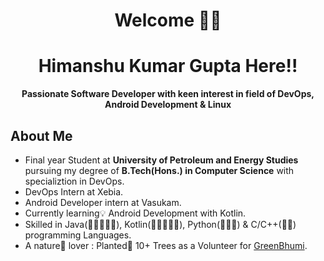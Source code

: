 <h1 align="center">Welcome 🙌🏼 </h1>
<h1 align="center">Himanshu Kumar Gupta Here!! </h1>

<!--
**Himanshu-kumar-gupta/Himanshu-kumar-gupta** is a ✨ _special_ ✨ repository because its `README.md` (this file) appears on your GitHub profile.

Here are some ideas to get you started:

- 🔭 I’m currently working on ...
- 🌱 I’m currently learning ...
- 👯 I’m looking to collaborate on ...
- 🤔 I’m looking for help with ...
- 💬 Ask me about ...
- 📫 How to reach me: ...
- 😄 Pronouns: ...
- ⚡ Fun fact: ...
-->

<p align = 'center'><b>Passionate Software Developer with keen interest in field of DevOps, Android Development & Linux</b></p>
        
        
## About Me
          
- Final year Student at **University of Petroleum and Energy Studies** pursuing my degree of **B.Tech(Hons.) in Computer Science** with specializtion in DevOps.
- DevOps Intern at Xebia.
- Android Developer intern at Vasukam.
- Currently learning💡 Android Development with Kotlin.
- Skilled in Java(🌟🌟🌟🌟🌟), Kotlin(🌟🌟🌟🌟🌟), Python(🌟🌟🌟) & C/C++(🌟🌟) programming Languages.
- A nature🌿 lover : Planted🌱 10+ Trees as a Volunteer for <a href = "https://greenbhumi.com/">GreenBhumi</a>.


